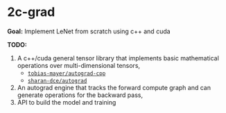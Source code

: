 # 2c-grad

**Goal:** Implement LeNet from scratch using c++ and cuda

**TODO:**

1. A c++/cuda general tensor library that implements basic mathematical operations over multi-dimensional tensors,
	* [`tobias-mayer/autograd-cpp`](https://github.com/tobias-mayer/autograd-cpp)
	* [`sharan-dce/autograd`](https://github.com/sharan-dce/autograd)
1. An autograd engine that tracks the forward compute graph and can generate operations for the backward pass,
1. API to build the model and training 

